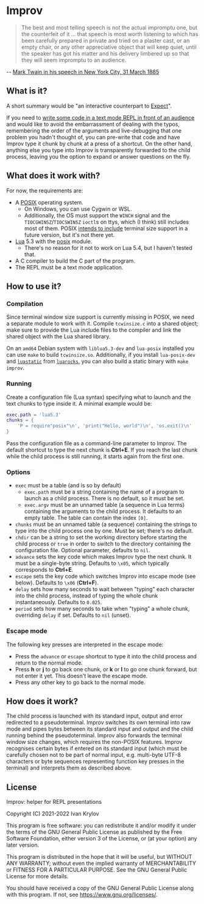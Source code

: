 Improv
======

> The best and most telling speech is not the actual impromptu one, but
> the counterfeit of it ... that speech is most worth listening to which
> has been carefully prepared in private and tried on a plaster cast, or
> an empty chair, or any other appreciative object that will keep quiet,
> until the speaker has got his matter and his delivery limbered up so
> that they will seem impromptu to an audience.

-- [Mark Twain in his speech in New York City, 31 March 1885][Twain1885]

What is it?
-----------

A short summary would be "an interactive counterpart to [Expect]".

If you need to [write some code in a text mode REPL in front of an
audience][Wat] and would like to avoid the embarrassment of dealing with
the typos, remembering the order of the arguments and live-debugging
that one problem you hadn't thought of, you can pre-write that code and
have Improv type it chunk by chunk at a press of a shortcut. On the
other hand, anything else you type into Improv is transparently
forwarded to the child process, leaving you the option to expand or
answer questions on the fly.

What does it work with?
-----------------------

For now, the requirements are:

 * A [POSIX] operating system.
   * On Windows, you can use Cygwin or WSL.
   * Additionally, the OS must support the `WINCH` signal and the
     `TIOCGWINSZ`/`TIOCSWINSZ` `ioctl`s on ttys, which (I think) still
     includes most of them. POSIX [intends to include][POSIX-winsize]
     terminal size support in a future version, but it's not there yet.
 * [Lua] 5.3 with the [posix][luaposix] module.
   * There's no reason for it not to work on Lua 5.4, but I haven't
     tested that.
 * A C compiler to build the C part of the program.
 * The REPL must be a text mode application.

How to use it?
--------------

### Compilation

Since terminal window size support is currently missing in POSIX, we
need a separate module to work with it. Compile `tcwinsize.c` into a
shared object; make sure to provide the Lua include files to the
compiler and link the shared object with the Lua shared library.

On an `amd64` Debian system with `liblua5.3-dev` and `lua-posix`
installed you can use `make` to build `tcwinsize.so`. Additionally, if
you install `lua-posix-dev` and [`luastatic`][luastatic] from
[`luarocks`][luarocks-luastatic], you can also build a static binary
with `make improv`.

### Running

Create a configuration file (Lua syntax) specifying what to launch and
the text chunks to type inside it. A minimal example would be:

```lua
exec.path = 'lua5.3'
chunks = {
	'P = require"posix"\n', 'print("Hello, world")\n', 'os.exit()\n'
}
```

Pass the configuration file as a command-line parameter to Improv. The
default shortcut to type the next chunk is **Ctrl+E**. If you reach the
last chunk while the child process is still running, it starts again
from the first one.

### Options

 * `exec` must be a table (and is so by default)
   * `exec.path` must be a string containing the name of a program to
     launch as a child process. There is no default, so it must be set.
   * `exec.argv` must be an unnamed table (a sequence in Lua terms)
     containing the arguments to the child process. It defaults to an
     empty table. The table can contain the index `[0]`.
 * `chunks` must be an unnamed table (a sequence) containing the strings
   to type into the child process one by one. Must be set; there's no
   default.
 * `chdir` can be a string to set the working directory before starting
   the child process or `true` in order to switch to the directory
   containing the configuration file. Optional parameter, defaults to
   `nil`.
 * `advance` sets the key code which makes Improv type the next chunk.
   It must be a single-byte string. Defaults to `\x05`, which typically
   corresponds to **Ctrl+E**.
 * `escape` sets the key code which switches Improv into escape mode
   (see below). Defaults to `\x06` (**Ctrl+F**).
 * `delay` sets how many seconds to wait between "typing" each character
   into the child process, instead of typing the whole chunk
   instantaneously. Defaults to `0.025`.
 * `period` sets how many seconds to take when "typing" a whole chunk,
   overriding `delay` if set. Defaults to `nil` (unset).

### Escape mode

The following key presses are interpreted in the escape mode:

 * Press the `advance` or `escape` shortcut to type it into the child
   process and return to the normal mode.
 * Press **h** or **j** to go back one chunk, or **k** or **l** to go
   one chunk forward, but not enter it yet. This doesn't leave the
   escape mode.
 * Press any other key to go back to the normal mode.

How does it work?
-----------------

The child process is launched with its standard input, output and error
redirected to a pseudoterminal. Improv switches its own terminal into
raw mode and pipes bytes between its standard input and output and the
child running behind the pseudoterminal. Improv also forwards the
terminal window size changes, which requires the non-POSIX features.
Improv recognises certain bytes if entered on its standard input (which
must be carefully chosen not to be part of normal input, e.g. multi-byte
UTF-8 characters or byte sequences representing function key presses in
the terminal) and interprets them as described above.

License
-------

Improv: helper for REPL presentations

Copyright (C) 2021-2022  Ivan Krylov

This program is free software: you can redistribute it and/or modify
it under the terms of the GNU General Public License as published by
the Free Software Foundation, either version 3 of the License, or
(at your option) any later version.

This program is distributed in the hope that it will be useful,
but WITHOUT ANY WARRANTY; without even the implied warranty of
MERCHANTABILITY or FITNESS FOR A PARTICULAR PURPOSE.  See the
GNU General Public License for more details.

You should have received a copy of the GNU General Public License
along with this program.  If not, see <https://www.gnu.org/licenses/>.

[Twain1885]: http://www.twainquotes.com/Speech.html
[Expect]: https://core.tcl-lang.org/expect/index
[Wat]: https://www.destroyallsoftware.com/talks/wat
[Lua]: https://www.lua.org/
[luaposix]: http://luaposix.github.io/luaposix/
[POSIX]: https://pubs.opengroup.org/onlinepubs/9699919799/
[POSIX-winsize]: https://austingroupbugs.net/view.php?id=1151
[luastatic]: https://github.com/ers35/luastatic
[luarocks-luastatic]: https://luarocks.org/modules/ers35/luastatic
